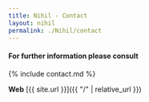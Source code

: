 ```yaml
---
title: Nihil - Contact
layout: nihil
permalink: ./Nihil/contact
---
```


#### For further information please consult

{% include contact.md %}

**Web** [{{ site.url }}]({{ "/" | relative_url }})
